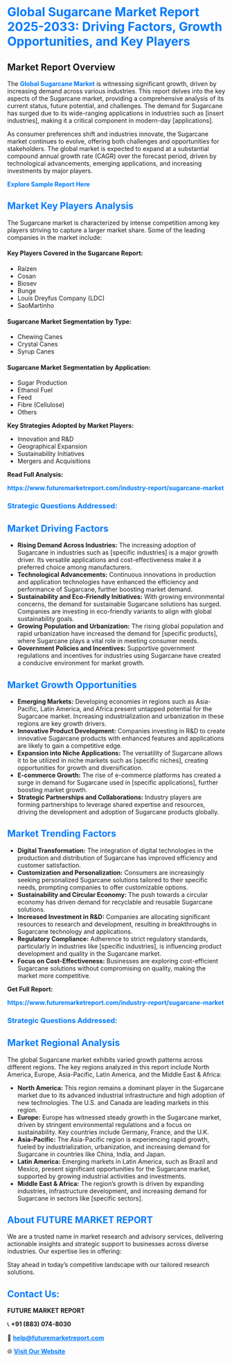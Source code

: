 <h1 style="color: #007BFF;">Global Sugarcane Market Report 2025-2033: Driving Factors, Growth Opportunities, and Key Players</h1>

<section id="overview">
<h2>Market Report Overview</h2>
<p>The <a href="https://www.futuremarketreport.com/industry-report/sugarcane-market" style="color: #007BFF; text-decoration: none;"><strong>Global Sugarcane Market</strong></a> is witnessing significant growth, driven by increasing demand across various industries. This report delves into the key aspects of the Sugarcane market, providing a comprehensive analysis of its current status, future potential, and challenges. The demand for Sugarcane has surged due to its wide-ranging applications in industries such as [insert industries], making it a critical component in modern-day [applications].</p>
<p>As consumer preferences shift and industries innovate, the Sugarcane market continues to evolve, offering both challenges and opportunities for stakeholders. The global market is expected to expand at a substantial compound annual growth rate (CAGR) over the forecast period, driven by technological advancements, emerging applications, and increasing investments by major players.</p>
</section>

<section id="overview">
<p><a href="https://www.futuremarketreport.com/request-sample/reportId=59246" style="color: #007BFF; text-decoration: none;"><strong>Explore Sample Report Here</strong></a></p>
</section>

<section id="key-players">
<h2 style="color: #007BFF;">Market Key Players Analysis</h2>
<p>The Sugarcane market is characterized by intense competition among key players striving to capture a larger market share. Some of the leading companies in the market include:</p>
<h4>Key Players Covered in the Sugarcane Report:</h4>
<ul><li>Raizen</li><li>Cosan</li><li>Biosev</li><li>Bunge</li><li>Louis Dreyfus Company (LDC)</li><li>SaoMartinho</li></ul>
<h4>Sugarcane Market Segmentation by Type:</h4>
<ul><li>Chewing Canes</li><li>Crystal Canes</li><li>Syrup Canes</li></ul>

<h4>Sugarcane Market Segmentation by Application:</h4>
<ul><li>Sugar Production</li><li>Ethanol Fuel</li><li>Feed</li><li>Fibre (Cellulose)</li><li>Others</li></ul>
<p><strong>Key Strategies Adopted by Market Players:</strong></p>
<ul>
<li>Innovation and R&D</li>
<li>Geographical Expansion</li>
<li>Sustainability Initiatives</li>
<li>Mergers and Acquisitions</li>
</ul>
</section>

<section>
<p><strong>Read Full Analysis: </strong></p><a href="https://www.futuremarketreport.com/industry-report/sugarcane-market" style="color: #007BFF; text-decoration: none;"><strong>https://www.futuremarketreport.com/industry-report/sugarcane-market</strong></a>
<h3 style="color: #007BFF;">Strategic Questions Addressed:</h3>
</section>

<section id="driving-factors">
<h2 style="color: #007BFF;">Market Driving Factors</h2>
<ul>
<li><strong>Rising Demand Across Industries:</strong> The increasing adoption of Sugarcane in industries such as [specific industries] is a major growth driver. Its versatile applications and cost-effectiveness make it a preferred choice among manufacturers.</li>
<li><strong>Technological Advancements:</strong> Continuous innovations in production and application technologies have enhanced the efficiency and performance of Sugarcane, further boosting market demand.</li>
<li><strong>Sustainability and Eco-Friendly Initiatives:</strong> With growing environmental concerns, the demand for sustainable Sugarcane solutions has surged. Companies are investing in eco-friendly variants to align with global sustainability goals.</li>
<li><strong>Growing Population and Urbanization:</strong> The rising global population and rapid urbanization have increased the demand for [specific products], where Sugarcane plays a vital role in meeting consumer needs.</li>
<li><strong>Government Policies and Incentives:</strong> Supportive government regulations and incentives for industries using Sugarcane have created a conducive environment for market growth.</li>
</ul>
</section>

<section id="growth-opportunities">
<h2 style="color: #007BFF;">Market Growth Opportunities</h2>
<ul>
<li><strong>Emerging Markets:</strong> Developing economies in regions such as Asia-Pacific, Latin America, and Africa present untapped potential for the Sugarcane market. Increasing industrialization and urbanization in these regions are key growth drivers.</li>
<li><strong>Innovative Product Development:</strong> Companies investing in R&D to create innovative Sugarcane products with enhanced features and applications are likely to gain a competitive edge.</li>
<li><strong>Expansion into Niche Applications:</strong> The versatility of Sugarcane allows it to be utilized in niche markets such as [specific niches], creating opportunities for growth and diversification.</li>
<li><strong>E-commerce Growth:</strong> The rise of e-commerce platforms has created a surge in demand for Sugarcane used in [specific applications], further boosting market growth.</li>
<li><strong>Strategic Partnerships and Collaborations:</strong> Industry players are forming partnerships to leverage shared expertise and resources, driving the development and adoption of Sugarcane products globally.</li>
</ul>
</section>

<section id="trending-factors">
<h2 style="color: #007BFF;">Market Trending Factors</h2>
<ul>
<li><strong>Digital Transformation:</strong> The integration of digital technologies in the production and distribution of Sugarcane has improved efficiency and customer satisfaction.</li>
<li><strong>Customization and Personalization:</strong> Consumers are increasingly seeking personalized Sugarcane solutions tailored to their specific needs, prompting companies to offer customizable options.</li>
<li><strong>Sustainability and Circular Economy:</strong> The push towards a circular economy has driven demand for recyclable and reusable Sugarcane solutions.</li>
<li><strong>Increased Investment in R&D:</strong> Companies are allocating significant resources to research and development, resulting in breakthroughs in Sugarcane technology and applications.</li>
<li><strong>Regulatory Compliance:</strong> Adherence to strict regulatory standards, particularly in industries like [specific industries], is influencing product development and quality in the Sugarcane market.</li>
<li><strong>Focus on Cost-Effectiveness:</strong> Businesses are exploring cost-efficient Sugarcane solutions without compromising on quality, making the market more competitive.</li>
</ul>
</section>

<section>
<p><strong>Get Full Report: </strong></p><a href="https://www.futuremarketreport.com/industry-report/sugarcane-market" style="color: #007BFF; text-decoration: none;"><strong>https://www.futuremarketreport.com/industry-report/sugarcane-market</strong></a>
<h3 style="color: #007BFF;">Strategic Questions Addressed:</h3>
</section>


<section id="regional-analysis">
<h2 style="color: #007BFF;">Market Regional Analysis</h2>
<p>The global Sugarcane market exhibits varied growth patterns across different regions. The key regions analyzed in this report include North America, Europe, Asia-Pacific, Latin America, and the Middle East & Africa:</p>
<ul>
<li><strong>North America:</strong> This region remains a dominant player in the Sugarcane market due to its advanced industrial infrastructure and high adoption of new technologies. The U.S. and Canada are leading markets in this region.</li>
<li><strong>Europe:</strong> Europe has witnessed steady growth in the Sugarcane market, driven by stringent environmental regulations and a focus on sustainability. Key countries include Germany, France, and the U.K.</li>
<li><strong>Asia-Pacific:</strong> The Asia-Pacific region is experiencing rapid growth, fueled by industrialization, urbanization, and increasing demand for Sugarcane in countries like China, India, and Japan.</li>
<li><strong>Latin America:</strong> Emerging markets in Latin America, such as Brazil and Mexico, present significant opportunities for the Sugarcane market, supported by growing industrial activities and investments.</li>
<li><strong>Middle East & Africa:</strong> The region’s growth is driven by expanding industries, infrastructure development, and increasing demand for Sugarcane in sectors like [specific sectors].</li>
</ul>
</section>

<footer>
<h2 style="color: #007BFF;">About FUTURE MARKET REPORT</h2>
<p>We are a trusted name in market research and advisory services, delivering actionable insights and strategic support to businesses across diverse industries. Our expertise lies in offering:</p>

<p>Stay ahead in today’s competitive landscape with our tailored research solutions.</p>

<h2 style="color: #007BFF;">Contact Us:</h2>
<p><strong>FUTURE MARKET REPORT</strong></p>
<p>📞 <strong>+91 (883) 074-8030</strong></p>
<p>📧 <strong><a href="mailto:help@futuremarketreport.com" style="color: #007BFF;">help@futuremarketreport.com</a></strong></p>
<p>🌐 <strong><a href="https://www.futuremarketreport.com/" style="color: #007BFF;">Visit Our Website</a></strong></p>
</footer>
